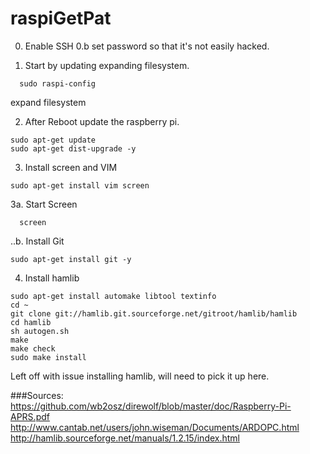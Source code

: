 # raspiGetPat
0. Enable SSH
0.b set password so that it's not easily hacked.

1. Start by updating expanding filesystem.
```
  sudo raspi-config
```
expand filesystem

2. After Reboot update the raspberry pi.
```
sudo apt-get update
sudo apt-get dist-upgrade -y
```

3. Install screen and VIM
```
sudo apt-get install vim screen
```
3a. Start Screen
```
  screen
```
..b. Install Git

`sudo apt-get install git -y`

4. Install hamlib
```
sudo apt-get install automake libtool textinfo
cd ~
git clone git://hamlib.git.sourceforge.net/gitroot/hamlib/hamlib
cd hamlib
sh autogen.sh
make
make check
sudo make install
```

Left off with issue installing hamlib, will need to pick it up here.

###Sources:
https://github.com/wb2osz/direwolf/blob/master/doc/Raspberry-Pi-APRS.pdf
http://www.cantab.net/users/john.wiseman/Documents/ARDOPC.html
http://hamlib.sourceforge.net/manuals/1.2.15/index.html
